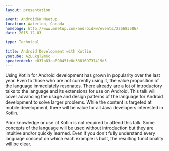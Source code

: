 ```yaml
---
layout: presentation

event: AndroidKW Meetup
location: Waterloo, Canada
homepage: http://www.meetup.com/androidkw/events/226683586/
date: 2015-12-03

type: Technical

title: Android Development with Kotlin
youtube: A2LukgT2mKc
speakerdeck: e037b83ca89045fe8e388169737419d5
---
```


Using Kotlin for Android development has grown in popularity over the last year. Even to those who are not currently using it, the value proposition of the language immediately resonates. There already are a lot of introductory talks to the language and its extensions for use on Android. This talk will cover advancing the usage and design patterns of the language for Android development to solve larger problems. While the content is targeted at mobile development, there will be value for all Java developers interested in Kotlin.

Prior knowledge or use of Kotlin is not required to attend this talk. Some concepts of the language will be used without introduction but they are intuitive and/or quickly learned. Even if you don't fully understand every language concept on which each example is built, the resulting functionality will be clear.
